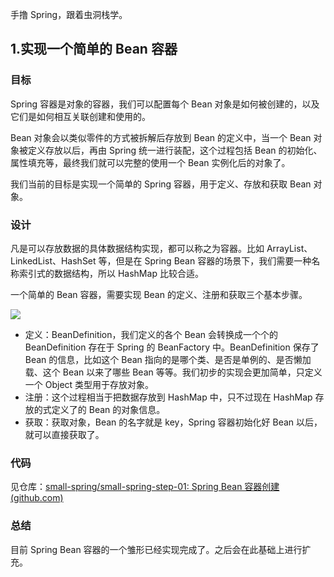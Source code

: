手撸 Spring，跟着虫洞栈学。

## 1.实现一个简单的 Bean 容器

### 目标

Spring 容器是对象的容器，我们可以配置每个 Bean 对象是如何被创建的，以及它们是如何相互关联创建和使用的。

 Bean 对象会以类似零件的方式被拆解后存放到 Bean 的定义中，当一个 Bean 对象被定义存放以后，再由 Spring 统一进行装配，这个过程包括 Bean 的初始化、属性填充等，最终我们就可以完整的使用一个 Bean 实例化后的对象了。

我们当前的目标是实现一个简单的 Spring 容器，用于定义、存放和获取 Bean 对象。

### 设计

凡是可以存放数据的具体数据结构实现，都可以称之为容器。比如 ArrayList、LinkedList、HashSet 等，但是在 Spring Bean 容器的场景下，我们需要一种名称索引式的数据结构，所以 HashMap 比较合适。

一个简单的 Bean 容器，需要实现 Bean 的定义、注册和获取三个基本步骤。

![](https://bugstack.cn/assets/images/spring/spring-2-01.png)

- 定义：BeanDefinition，我们定义的各个 Bean 会转换成一个个的 BeanDefinition 存在于 Spring 的 BeanFactory 中。BeanDefinition 保存了 Bean 的信息，比如这个 Bean 指向的是哪个类、是否是单例的、是否懒加载、这个 Bean 以来了哪些 Bean 等等。我们初步的实现会更加简单，只定义一个 Object 类型用于存放对象。
- 注册：这个过程相当于把数据存放到 HashMap 中，只不过现在 HashMap 存放的式定义了的 Bean 的对象信息。
- 获取：获取对象，Bean 的名字就是 key，Spring 容器初始化好 Bean 以后，就可以直接获取了。

### 代码

见仓库：[small-spring/small-spring-step-01: Spring Bean 容器创建 (github.com)](https://github.com/small-spring/small-spring-step-01)

### 总结

目前 Spring Bean 容器的一个雏形已经实现完成了。之后会在此基础上进行扩充。